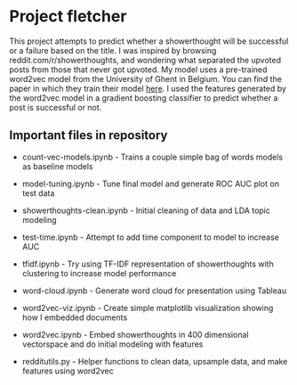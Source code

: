 # Project fletcher
This project attempts to predict whether a showerthought will be successful or a failure based on the title. I was inspired by browsing reddit.com/r/showerthoughts, and wondering what separated the upvoted posts from those that never got upvoted. My model uses a pre-trained word2vec model from the University of Ghent in Belgium. You can find the paper in which they train their model [here](https://fredericgodin.com/papers/Named%20Entity%20Recognition%20for%20Twitter%20Microposts%20using%20Distributed%20Word%20Representations.pdf). I used the features generated by the word2vec model in a gradient boosting classifier to predict whether a post is successful or not. 

## Important files in repository

* count-vec-models.ipynb - Trains a couple simple bag of words models as baseline models
* model-tuning.ipynb - Tune final model and generate ROC AUC plot on test data
* showerthoughts-clean.ipynb - Initial cleaning of data and LDA topic modeling
* test-time.ipynb - Attempt to add time component to model to increase AUC
* tfidf.ipynb - Try using TF-IDF representation of showerthoughts with clustering to increase model performance
* word-cloud.ipynb - Generate word cloud for presentation using Tableau
* word2vec-viz.ipynb - Create simple matplotlib visualization showing how I embedded documents
* word2vec.ipynb - Embed showerthoughts in 400 dimensional vectorspace and do initial modeling with features

* redditutils.py - Helper functions to clean data, upsample data, and make features using word2vec
